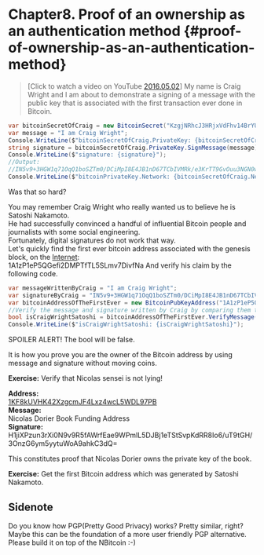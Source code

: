 # Chapter8. Proof of an ownership as an authentication method {#proof-of-ownership-as-an-authentication-method}
> [Click to watch a video on YouTube [2016.05.02](https://www.youtube.com/watch?v=dZNtbAFnr-0)] My name is Craig Wright and I am about to demonstrate a signing of a message with the public key that is associated with the first transaction ever done in Bitcoin.  

```cs
var bitcoinSecretOfCraig = new BitcoinSecret("KzgjNRhcJ3HRjxVdFhv14BrYUKrYBzdoxQyR2iJBHG9SNGGgbmtC");
var message = "I am Craig Wright";
Console.WriteLine($"bitcoinSecretOfCraig.PrivateKey: {bitcoinSecretOfCraig.PrivateKey}");
string signature = bitcoinSecretOfCraig.PrivateKey.SignMessage(message);
Console.WriteLine($"signature: {signature}");
//Output:
//IN5v9+3HGW1q71OqQ1boSZTm0/DCiMpI8E4JB1nD67TCbIVMRk/e3KrTT9GvOuu3NGN0w8R2lWOV2cxnBp+Of8c=
Console.WriteLine($"bitcoinPrivateKey.Network: {bitcoinSecretOfCraig.Network}");
```  

Was that so hard?  

You may remember Craig Wright who really wanted us to believe he is Satoshi Nakamoto.  
He had successfully convinced a handful of influential Bitcoin people and journalists with some social engineering.  
Fortunately, digital signatures do not work that way.  
Let's quickly find the first ever bitcoin address associated with the genesis block, on the [Internet](https://en.bitcoin.it/wiki/Genesis_block):  
1A1zP1eP5QGefi2DMPTfTL5SLmv7DivfNa
And verify his claim by the following code.  

```cs
var messageWrittenByCraig = "I am Craig Wright";
var signatureByCraig = "IN5v9+3HGW1q71OqQ1boSZTm0/DCiMpI8E4JB1nD67TCbIVMRk/e3KrTT9GvOuu3NGN0w8R2lWOV2cxnBp+Of8c=";
var bitcoinAddressOfTheFirstEver = new BitcoinPubKeyAddress("1A1zP1eP5QGefi2DMPTfTL5SLmv7DivfNa");
//Verify the message and signature written by Craig by comparing them to ones located in the bitcoin address of the first ever.
bool isCraigWrightSatoshi = bitcoinAddressOfTheFirstEver.VerifyMessage(messageWrittenByCraig, signatureByCraig);
Console.WriteLine($"isCraigWrightSatoshi: {isCraigWrightSatoshi}");
```  

SPOILER ALERT! The bool will be false.  

It is how you prove you are the owner of the Bitcoin address by using message and signature without moving coins.  


**Exercise:** Verify that Nicolas sensei is not lying!

**Address:**  
[1KF8kUVHK42XzgcmJF4Lxz4wcL5WDL97PB](https://blockchain.info/address/1KF8kUVHK42XzgcmJF4Lxz4wcL5WDL97PB)  
**Message:**  
Nicolas Dorier Book Funding Address  
**Signature:**  
H1jiXPzun3rXi0N9v9R5fAWrfEae9WPmlL5DJBj1eTStSvpKdRR8Io6/uT9tGH/3OnzG6ym5yytuWoA9ahkC3dQ=  

This constitutes proof that Nicolas Dorier owns the private key of the book.  
  

**Exercise:** Get the first Bitcoin address which was generated by Satoshi Nakamoto. 

## Sidenote
Do you know how PGP(Pretty Good Privacy) works? Pretty similar, right?  
Maybe this can be the foundation of a more user friendly PGP alternative.  
Please build it on top of the NBitcoin :-)
